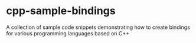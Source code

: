 # cpp-sample-bindings
A collection of sample code snippets demonstrating how to create bindings for various programming languages based on C++
